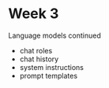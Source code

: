 # Week 3

Language models continued

- chat roles
- chat history
- system instructions
- prompt templates